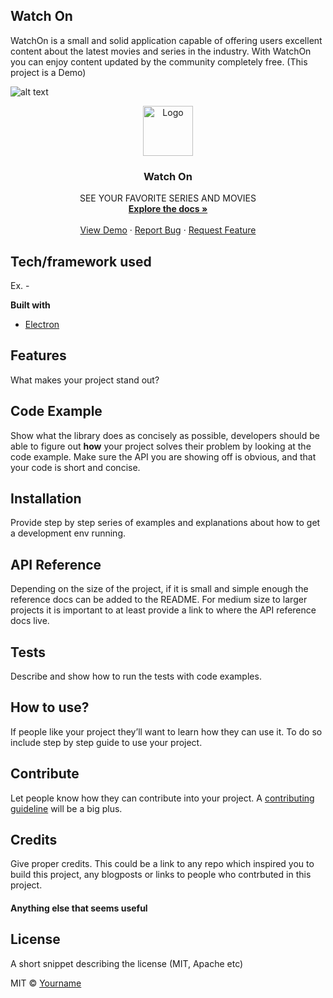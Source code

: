 ## Watch On
WatchOn is a small and solid application capable of offering users excellent content about the latest movies and series in the industry. With WatchOn you can enjoy content updated by the community completely free. (This project is a Demo)
 
<!-- PROJECT LOGO -->
![alt text](https://github.com/Edu-HF/WatchOn_iOS/tree/master/WatchOn/WatchOn/Resource/Assets.xcassets/AppIcon.appiconset/ItunesArtwork@2x.png)
<br />
<p align="center">
  <a href="https://github.com/Edu-HF/WatchOn_iOS">
    <img src="images/logo.png" alt="Logo" width="80" height="80">
  </a>

  <h3 align="center">Watch On</h3>

  <p align="center">
    SEE YOUR FAVORITE SERIES AND MOVIES
    <br />
    <a href="https://github.com/Edu-HF/WatchOn_iOS"><strong>Explore the docs »</strong></a>
    <br />
    <br />
    <a href="https://github.com/github_username/repo">View Demo</a>
    ·
    <a href="https://github.com/github_username/repo/issues">Report Bug</a>
    ·
    <a href="https://github.com/github_username/repo/issues">Request Feature</a>
  </p>
</p>

## Tech/framework used
Ex. -

<b>Built with</b>
- [Electron](https://electron.atom.io)

## Features
What makes your project stand out?

## Code Example
Show what the library does as concisely as possible, developers should be able to figure out **how** your project solves their problem by looking at the code example. Make sure the API you are showing off is obvious, and that your code is short and concise.

## Installation
Provide step by step series of examples and explanations about how to get a development env running.

## API Reference

Depending on the size of the project, if it is small and simple enough the reference docs can be added to the README. For medium size to larger projects it is important to at least provide a link to where the API reference docs live.

## Tests
Describe and show how to run the tests with code examples.

## How to use?
If people like your project they’ll want to learn how they can use it. To do so include step by step guide to use your project.

## Contribute

Let people know how they can contribute into your project. A [contributing guideline](https://github.com/zulip/zulip-electron/blob/master/CONTRIBUTING.md) will be a big plus.

## Credits
Give proper credits. This could be a link to any repo which inspired you to build this project, any blogposts or links to people who contrbuted in this project. 

#### Anything else that seems useful

## License
A short snippet describing the license (MIT, Apache etc)

MIT © [Yourname]()
